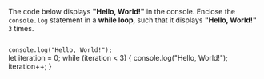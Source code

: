 The code below displays **"Hello, World!"**
in the console.
Enclose the `console.log` statement
in a **while loop**,
such that it displays **"Hello, World!"**
`3` times.

<codeblock language="javascript" type="exercise" testMode="fixedInput">
<code>
console.log("Hello, World!");
</code>

<solution>
let iteration = 0;
while (iteration < 3) {
  console.log("Hello, World!");
  iteration++;
}
</solution>
</codeblock>